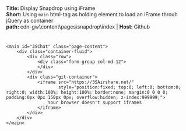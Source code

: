 #

<strong>Title:</strong> Display Snapdrop using iFrame<br>
<strong>Short:</strong> Using ``main`` html-tag as holding element to load an iFrame throuh jQuery as container<br>
<strong>path: </strong>cdn-gw\content\pages\snapdrop\index | <strong>Host: </strong>Github
#
```
<main id="3SChat" class="page-content">
    <div class="container-fluid">
        <div class="row">
            <div class="form-group col-md-12">
            </div>
        </div>
        <div class="git-container">
            <iframe src="https://3SAirshare.net/" 
                    style="position:fixed; top:0; left:0; bottom:0; right:0; width:100%; height:100%; border:none; margin:0 0 0 0; padding:0px 0px 150px 0px; overflow:hidden; z-index:999999;">
                Your browser doesn't support iframes
            </iframe>
        </div>
    </div>
</main>
```